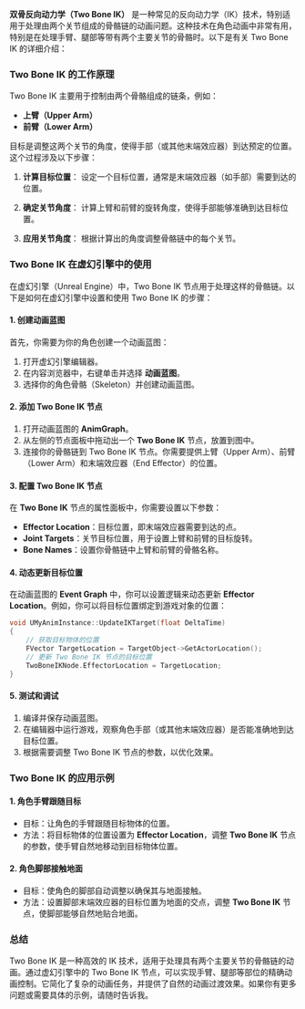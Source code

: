 **双骨反向动力学（Two Bone IK）** 是一种常见的反向动力学（IK）技术，特别适用于处理由两个关节组成的骨骼链的动画问题。这种技术在角色动画中非常有用，特别是在处理手臂、腿部等带有两个主要关节的骨骼时。以下是有关 Two Bone IK 的详细介绍：

### Two Bone IK 的工作原理

Two Bone IK 主要用于控制由两个骨骼组成的链条，例如：

- **上臂（Upper Arm）**
- **前臂（Lower Arm）**

目标是调整这两个关节的角度，使得手部（或其他末端效应器）到达预定的位置。这个过程涉及以下步骤：

1. **计算目标位置**：
   设定一个目标位置，通常是末端效应器（如手部）需要到达的位置。

2. **确定关节角度**：
   计算上臂和前臂的旋转角度，使得手部能够准确到达目标位置。

3. **应用关节角度**：
   根据计算出的角度调整骨骼链中的每个关节。

### Two Bone IK 在虚幻引擎中的使用

在虚幻引擎（Unreal Engine）中，Two Bone IK 节点用于处理这样的骨骼链。以下是如何在虚幻引擎中设置和使用 Two Bone IK 的步骤：

#### 1. 创建动画蓝图

首先，你需要为你的角色创建一个动画蓝图：

1. 打开虚幻引擎编辑器。
2. 在内容浏览器中，右键单击并选择 **动画蓝图**。
3. 选择你的角色骨骼（Skeleton）并创建动画蓝图。

#### 2. 添加 Two Bone IK 节点

1. 打开动画蓝图的 **AnimGraph**。
2. 从左侧的节点面板中拖动出一个 **Two Bone IK** 节点，放置到图中。
3. 连接你的骨骼链到 Two Bone IK 节点。你需要提供上臂（Upper Arm）、前臂（Lower Arm）和末端效应器（End Effector）的位置。

#### 3. 配置 Two Bone IK 节点

在 **Two Bone IK** 节点的属性面板中，你需要设置以下参数：

- **Effector Location**：目标位置，即末端效应器需要到达的点。
- **Joint Targets**：关节目标位置，用于设置上臂和前臂的目标旋转。
- **Bone Names**：设置你骨骼链中上臂和前臂的骨骼名称。

#### 4. 动态更新目标位置

在动画蓝图的 **Event Graph** 中，你可以设置逻辑来动态更新 **Effector Location**。例如，你可以将目标位置绑定到游戏对象的位置：

```cpp
void UMyAnimInstance::UpdateIKTarget(float DeltaTime)
{
    // 获取目标物体的位置
    FVector TargetLocation = TargetObject->GetActorLocation();
    // 更新 Two Bone IK 节点的目标位置
    TwoBoneIKNode.EffectorLocation = TargetLocation;
}
```

#### 5. 测试和调试

1. 编译并保存动画蓝图。
2. 在编辑器中运行游戏，观察角色手部（或其他末端效应器）是否能准确地到达目标位置。
3. 根据需要调整 Two Bone IK 节点的参数，以优化效果。

### Two Bone IK 的应用示例

#### 1. 角色手臂跟随目标

- 目标：让角色的手臂跟随目标物体的位置。
- 方法：将目标物体的位置设置为 **Effector Location**，调整 **Two Bone IK** 节点的参数，使手臂自然地移动到目标物体位置。

#### 2. 角色脚部接触地面

- 目标：使角色的脚部自动调整以确保其与地面接触。
- 方法：设置脚部末端效应器的目标位置为地面的交点，调整 **Two Bone IK** 节点，使脚部能够自然地贴合地面。

### 总结

Two Bone IK 是一种高效的 IK 技术，适用于处理具有两个主要关节的骨骼链的动画。通过虚幻引擎中的 Two Bone IK 节点，可以实现手臂、腿部等部位的精确动画控制。它简化了复杂的动画任务，并提供了自然的动画过渡效果。如果你有更多问题或需要具体的示例，请随时告诉我。